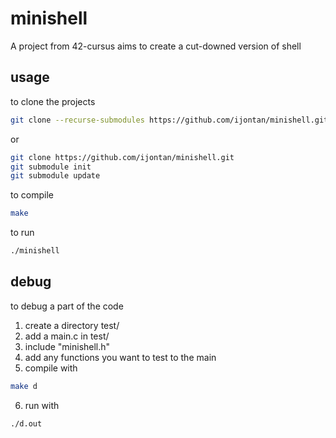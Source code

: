 # minishell
A project from 42-cursus aims to create a cut-downed version of shell

## usage
to clone the projects
```sh
git clone --recurse-submodules https://github.com/ijontan/minishell.git
```
or
```sh
git clone https://github.com/ijontan/minishell.git
git submodule init
git submodule update
```

to compile
```sh
make
```

to run
```sh
./minishell
```


## debug
to debug a part of the code
1. create a directory test/
2. add a main.c in test/
3. include "minishell.h"
4. add any functions you want to test to the main
5. compile with
```sh
make d
```
6. run with
```sh
./d.out
```
